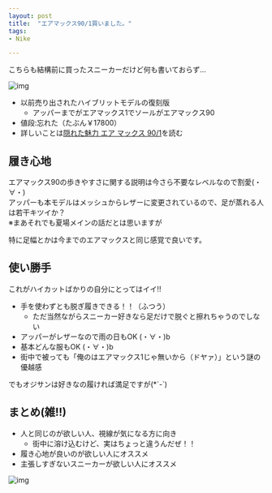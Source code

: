 ```yaml
---
layout: post
title:  "エアマックス90/1買いました。"
tags:
- Nike

---
```


こちらも結構前に買ったスニーカーだけど何も書いておらず…

![img](https://watarusuzuki.github.io/assets/images/myshoes/20180609_092122.JPG)  

* 以前売り出されたハイブリットモデルの復刻版
  * アッパーまでがエアマックス1でソールがエアマックス90
* 値段:忘れた（たぶん￥17800）
* 詳しいことは[隠れた魅力 エア マックス 90/1](https://www.nike.com/jp/launch/t/inside-the-vault-air-max-90-1/)を読む

## 履き心地

エアマックス90の歩きやすさに関する説明は今さら不要なレベルなので割愛(・∀・)  
アッパーも本モデルはメッシュからレザーに変更されているので、足が蒸れる人は若干キツイか？  
※まあそれでも夏場メインの話だとは思いますが

特に足幅とかは今までのエアマックスと同じ感覚で良いです。


## 使い勝手

これがハイカットばかりの自分にとってはイイ!!

* 手を使わずとも脱ぎ履きできる！！（ふつう）
    * ただ当然ながらスニーカー好きなら足だけで脱ぐと擦れちゃうのでしない
* アッパーがレザーなので雨の日もOK (・∀・)b
* 基本どんな服もOK (・∀・)b
* 街中で被っても「俺のはエアマックス1じゃ無いから（ドヤァ）」という謎の優越感

でもオジサンは好きなの履ければ満足ですが(*´-`)


## まとめ(雑!!)

* 人と同じのが欲しい人、視線が気になる方に向き
  * 街中に溶け込むけど、実はちょっと違うんだぜ！！
* 履き心地が良いのが欲しい人にオススメ
* 主張しすぎないスニーカーが欲しい人にオススメ

![img](https://watarusuzuki.github.io/assets/images/myshoes/20180609_092158.JPG)  
